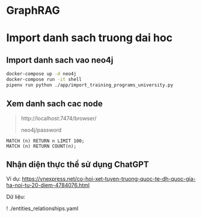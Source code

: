 # GraphRAG


# Import danh sach truong dai hoc

## Import danh sach vao neo4j

```sh
docker-compose up -d neo4j
docker-compose run -it shell
pipenv run python ./app/import_training_programs_university.py
```

## Xem danh sach cac node

> http://localhost:7474/browser/
> 
> neo4j/password


```cyber
MATCH (n) RETURN n LIMIT 100;
MATCH (n) RETURN COUNT(n);
```

## Nhận diện thực thể sử dụng ChatGPT

Ví dụ: https://vnexpress.net/co-hoi-xet-tuyen-truong-quoc-te-dh-quoc-gia-ha-noi-tu-20-diem-4784076.html

Dữ liệu:

! ./entities_relationships.yaml


